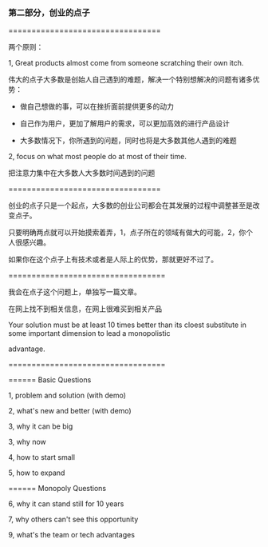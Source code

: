 ### 第二部分，创业的点子

=================================

两个原则：

1, Great products almost come from someone scratching their own itch.

伟大的点子大多数是创始人自己遇到的难题，解决一个特别想解决的问题有诸多优势：

- 做自己想做的事，可以在挫折面前提供更多的动力

- 自己作为用户，更加了解用户的需求，可以更加高效的进行产品设计

- 大多数情况下，你所遇到的问题，同时也将是大多数其他人遇到的难题

2, focus on what most people do at most of their time.

把注意力集中在大多数人大多数时间遇到的问题

=================================

创业的点子只是一个起点，大多数的创业公司都会在其发展的过程中调整甚至是改变点子。

只要明确两点就可以开始摸索着弄，1，点子所在的领域有做大的可能，2，你个人很感兴趣。

如果你在这个点子上有技术或者是人际上的优势，那就更好不过了。

==================================

我会在点子这个问题上，单独写一篇文章。

在网上找不到相关信息，在网上很难买到相关产品

Your solution must be at least 10 times better than its cloest substitute in some important dimension to lead a monopolistic

advantage.

==================================

====== Basic Questions

1, problem and solution (with demo)

2, what's new and better (with demo)

3, why it can be big

3, why now

4, how to start small

5, how to expand

====== Monopoly Questions

6, why it can stand still for 10 years

7, why others can't see this opportunity

9, what's the team or tech advantages
